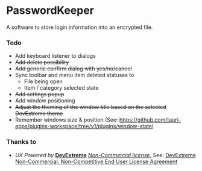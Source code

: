 # PasswordKeeper
A software to store login information into an encrypted file.

### Todo
* Add keyboard listener to dialogs
* ~~Add delete possibility~~
* ~~Add generic confirm dialog with yes/no/cancel~~
* Sync toolbar and menu item deleted statuses to
  - File being open
  - Item / category selected state
* ~~Add settings popup~~
* Add window positioning
* ~~Adjust the theming of the window title based on the selected DevExtreme theme~~
* Remember windows size & position (See: https://github.com/tauri-apps/plugins-workspace/tree/v1/plugins/window-state)

### Thanks to
* *UX Powered by* **[DevExtreme](https://js.devexpress.com/NonCommercial/)** *[Non-Commercial license](https://js.devexpress.com/Licensing/#NonCommercial)*, See: [DevExtreme Non-Commercial, Non-Competitive End User License Agreement](https://js.devexpress.com/EULAs/DevExtremeNonCommercial/)
